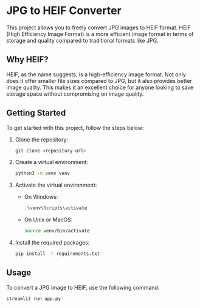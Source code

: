 # JPG to HEIF Converter

This project allows you to freely convert JPG images to HEIF format. HEIF (High Efficiency Image Format) is a more efficient image format in terms of storage and quality compared to traditional formats like JPG.

## Why HEIF?

HEIF, as the name suggests, is a high-efficiency image format. Not only does it offer smaller file sizes compared to JPG, but it also provides better image quality. This makes it an excellent choice for anyone looking to save storage space without compromising on image quality.

## Getting Started

To get started with this project, follow the steps below:

1. Clone the repository:
    ```bash
    git clone <repository-url>
    ```


2. Create a virtual environment:
    ```bash
    python3 -m venv venv
    ```

3. Activate the virtual environment:
    - On Windows:
        ```bash
        .\venv\Scripts\activate
        ```
    - On Unix or MacOS:
        ```bash
        source venv/bin/activate
        ```

5. Install the required packages:
    ```bash
    pip install -r requirements.txt
    ```

## Usage

To convert a JPG image to HEIF, use the following command:

```bash
streamlit run app.py
```